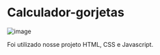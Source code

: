 # Calculador-gorjetas
 
![image](https://user-images.githubusercontent.com/96296979/220724746-576348f8-b1d7-4629-8a66-394627982bb3.png)

Foi utilizado nosse projeto HTML, CSS e Javascript.
